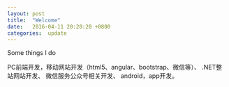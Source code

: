 ```yaml
---
layout: post
title:  "Welcome"
date:   2016-04-11 20:20:20 +0800
categories:  update
---
```


Some things I do

PC前端开发，移动网站开发（html5、angular、bootstrap、微信等）、
.NET整站网站开发、
微信服务公众号相关开发、
android，app开发。


